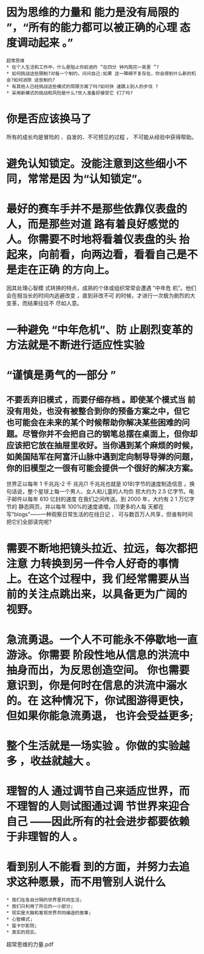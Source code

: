 # 因为思维的力量和 能力是没有局限的 ”，“所有的能力都可以被正确的心理 态度调动起来 。”
```
超常思维
* 在个人生活和工作中，什么是阻止你前进的 “在四分 钟内跑完一英里 ”?
* 如何挑战这些限制?对每一个制约，问问自己:如果 这一障碍不复存在，你会得到什么新的机会?如何消除 这些制约?
* 有其他人已经挑战这些模式的局限方面了吗?如何快 速跟上别人的步伐 ?
* 采用新模式的挑战和风险是什么?世人准备好接受它 们了吗?
```

# 你是否应该换马了
所有的成长均是冒险的 、自发的、不可预见的过程 ，
不可能从经验中获得帮助。

# 避免认知锁定。没能注意到这些细小不同，常常是因 为“认知锁定”。

# 最好的赛车手并不是那些依靠仪表盘的人，而是那些对道 路有着良好感觉的人。你需要不时地将看着仪表盘的头 抬起来，向前看，向两边看，看看自己是不是走在正确 的方向上。
因其处理心智模 式转换的特点，成熟的个体或组织常常会遭遇 “中年危 机”。他们会在相当长的时间内逃避改变 ，直到非改不可 的时候，才进行一次极为剧烈的大变革，而结果往往不 尽如人意。

# 一种避免 “中年危机”、防 止剧烈变革的方法就是不断进行适应性实验
# “谨慎是勇气的一部分 ”

## 不要丢弃旧模式 ，而要仔细存档 。即使某个模式当 前没有用处，也没有被整合到你的预备方案之中，但它 也可能会在未来的某个时候帮助你解决某些困难的问 题。尽管你并不会把自己的钢笔总摆在桌面上，但你却 应该把它放在抽屉里收好。当你遇到某个麻烦的时候， 如美国陆军在阿富汗山脉中遇到定向制导导弹的问题， 你的旧模型之一很有可能会提供一个很好的解决方案。
世界正以每年 1 千兆兆-2 千 兆兆(1 千兆兆也就是 l018)字节的速度制造信息 。换 句话说，整个星球上每一个男人、女人和儿童的人均负 担大约为 2.5 亿字节。电子邮件以每年 610 亿封的速度 在我们之间传送。到 2000 年，大约有 2 1 万亿字节的 静态网页，并以每年 100%的速度递增。[1]更多的人每 天都在写“blogs"——一种观察日常生活的在线日记 ， 可与数百万人共享，但谁有时间把它们全部读完呢?

# 需要不断地把镜头拉近、拉远，每次都把注意 力转换到另一件令人好奇的事情上。在这个过程中，我 们经常需要从当前的关注点跳出来，以具备更为广阔的 视野。

# 急流勇退。一个人不可能永不停歇地一直游泳。你需要 阶段性地从信息的洪流中抽身而出，为反思创造空间。 你也需要意识到，你是何时在信息的洪流中溺水的。在 这种情况下，你试图游得更快，但如果你能急流勇退， 也许会受益更多;

# 整个生活就是一场实验 。你做的实验越多 ，收益就越大 。

# 理智的人 通过调节自己来适应世界，而不理智的人则试图通过调 节世界来迎合自己 ——因此所有的社会进步都要依赖 于非理智的人 。

# 看到别人不能看 到的方面，并努力去追求这种愿景，而不用管别人说什么
```
* 我们在各自分隔的世界里共同生活;
* 我们只利用了所见的一小部分;
* 现实是大脑和客观世界共同编造的故事; 
* 心智模式;
* 笛卡尔影院;
* 真实的现实。

```
超常思维的力量.pdf
